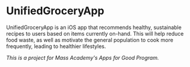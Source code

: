 # UnifiedGroceryApp

UnifiedGroceryApp is an iOS app that recommends healthy, sustainable recipes to users based on items currently on-hand. This will help reduce food waste, as well as motivate the general population to cook more frequently, leading to healthier lifestyles.

*This is a project for Mass Academy's Apps for Good Program.*
